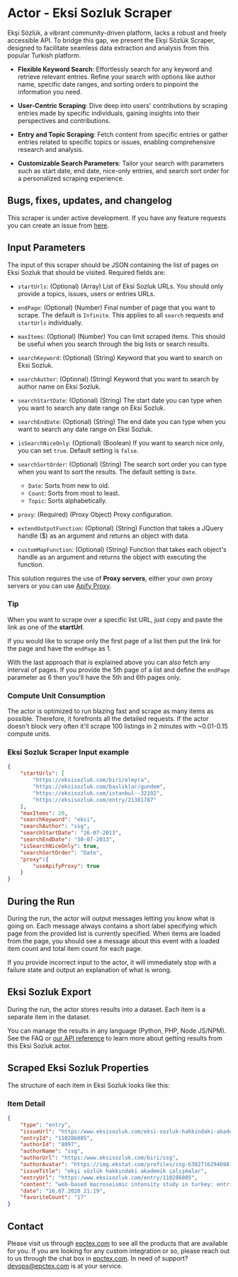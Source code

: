 # Actor - Eksi Sozluk Scraper
Ekşi Sözlük, a vibrant community-driven platform, lacks a robust and freely accessible API. To bridge this gap, we present the Ekşi Sözlük Scraper, designed to facilitate seamless data extraction and analysis from this popular Turkish platform.


- **Flexible Keyword Search**: Effortlessly search for any keyword and retrieve relevant entries. Refine your search with options like author name, specific date ranges, and sorting orders to pinpoint the information you need.

- **User-Centric Scraping**: Dive deep into users' contributions by scraping entries made by specific individuals, gaining insights into their perspectives and contributions.

- **Entry and Topic Scraping**: Fetch content from specific entries or gather entries related to specific topics or issues, enabling comprehensive research and analysis.

- **Customizable Search Parameters**: Tailor your search with parameters such as start date, end date, nice-only entries, and search sort order for a personalized scraping experience.

## Bugs, fixes, updates, and changelog

This scraper is under active development. If you have any feature requests you can create an issue from [here](https://github.com/epctex-support/eksisozluk-scraper/issues).


## Input Parameters

The input of this scraper should be JSON containing the list of pages on Eksi Sozluk that should be visited. Required fields are:

- `startUrls`: (Optional) (Array) List of Eksi Sozluk URLs. You should only provide a topics, issues, users or entries URLs.

- `endPage`: (Optional) (Number) Final number of page that you want to scrape. The default is `Infinite`. This applies to all `search` requests and `startUrls` individually.

- `maxItems`: (Optional) (Number) You can limit scraped items. This should be useful when you search through the big lists or search results.

- `searchKeyword`: (Optional) (String) Keyword that you want to search on Eksi Sozluk.

- `searchAuthor`: (Optional) (String) Keyword that you want to search by author name on Eksi Sozluk.

- `searchStartDate`: (Optional) (String) The start date you can type when you want to search any date range on Eksi Sozluk.

- `searchEndDate`: (Optional) (String) The end date you can type when you want to search any date range on Eksi Sozluk.

- `isSearchNiceOnly`: (Optional) (Boolean) If you want to search nice only, you can set ```true```. Default setting is ```false```.

- `searchSortOrder`: (Optional) (String) The search sort order you can type when you want to sort the results. The default setting is ```Date```.

    * ```Date```: Sorts from new to old.
    * ```Count```: Sorts from most to least.
    * ```Topic```: Sorts alphabetically.

- `proxy`: (Required) (Proxy Object) Proxy configuration.

- `extendOutputFunction`: (Optional) (String) Function that takes a JQuery handle ($) as an argument and returns an object with data.

- `customMapFunction`: (Optional) (String) Function that takes each object's handle as an argument and returns the object with executing the function.

This solution requires the use of **Proxy servers**, either your own proxy servers or you can use [Apify Proxy](https://www.apify.com/docs/proxy).

### Tip

When you want to scrape over a specific list URL, just copy and paste the link as one of the **startUrl**.

If you would like to scrape only the first page of a list then put the link for the page and have the `endPage` as 1.

With the last approach that is explained above you can also fetch any interval of pages. If you provide the 5th page of a list and define the `endPage` parameter as 6 then you'll have the 5th and 6th pages only.

### Compute Unit Consumption

The actor is optimized to run blazing fast and scrape as many items as possible. Therefore, it forefronts all the detailed requests. If the actor doesn't block very often it'll scrape 100 listings in 2 minutes with ~0.01-0.15 compute units.

### Eksi Sozluk Scraper Input example

```json
{
    "startUrls": [
        "https://eksisozluk.com/biri/elmyra",
        "https://eksisozluk.com/basliklar/gundem",
        "https://eksisozluk.com/istanbul--32102",
        "https://eksisozluk.com/entry/21381787"
    ],
    "maxItems": 20,
    "searchKeyword": "eksi",
    "searchAuthor": "ssg",
    "searchStartDate": "26-07-2013",
    "searchEndDate": "30-07-2013",
    "isSearchNiceOnly": true,
    "searchSortOrder": "Date",
    "proxy":{
        "useApifyProxy": true
    }
}

```

## During the Run

During the run, the actor will output messages letting you know what is going on. Each message always contains a short label specifying which page from the provided list is currently specified.
When items are loaded from the page, you should see a message about this event with a loaded item count and total item count for each page.

If you provide incorrect input to the actor, it will immediately stop with a failure state and output an explanation of what is wrong.

## Eksi Sozluk Export

During the run, the actor stores results into a dataset. Each item is a separate item in the dataset.

You can manage the results in any language (Python, PHP, Node JS/NPM). See the FAQ or <a href="https://www.apify.com/docs/api" target="blank">our API reference</a> to learn more about getting results from this Eksi Sozluk actor.

## Scraped Eksi Sozluk Properties

The structure of each item in Eksi Sozluk looks like this:

### Item Detail

```json
{
	"type": "entry",
	"issueUrl": "https:/www.eksisozluk.com/eksi-sozluk-hakkindaki-akademik-calismalar--2131734",
	"entryId": "110286085",
	"authorId": "8097",
	"authorName": "ssg",
	"authorUrl": "https:/www.eksisozluk.com/biri/ssg",
	"authorAvatar": "https://img.ekstat.com/profiles/ssg-638271629469815122.jpg",
	"issueTitle": "ekşi sözlük hakkındaki akademik çalışmalar",
	"entryUrl": "https:/www.eksisozluk.com/entry/110286085",
	"content": "web-based macroseismic intensity study in turkey: entries in ekşi sözlük, deniz ertuncay, laura cataldi, and giovanni costa, 2020 <a rel=\"nofollow noopener\" class=\"url\" target=\"_blank\" href=\"https://gc.copernicus.org/preprints/gc-2020-31/\">https://gc.copernicus.org/preprints/gc-2020-31/</a>",
	"date": "16.07.2020 21:19",
	"favoriteCount": "17"
}
```

## Contact

Please visit us through [epctex.com](https://epctex.com) to see all the products that are available for you. If you are looking for any custom integration or so, please reach out to us through the chat box in [epctex.com](https://epctex.com). In need of support? [devops@epctex.com](mailto:devops@epctex.com) is at your service.
